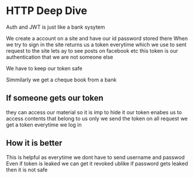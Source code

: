 # HTTP Deep Dive
Auth and JWT is just like a bank sysytem 

We create a account on a site and have our id password stored there
When we try to sign in the site returns us a token everytime which we use to sent request to the site lets ay to see posts on facebook etc this token is our authentication that we are not someone else 

We have to keep our token safe 

Simmilarly we get a cheque book from a bank

## If someone gets our token 
they can access our material so it is imp to hide it
our token enabes us to access contents that belong to us only we send the token on all request we get a token everytime we log in 

## How it is better
This is helpful as everytime we dont have to send username and passwod 
Even if token is leaked we can get it revoked ublike if password gets leaked then it is not safe 